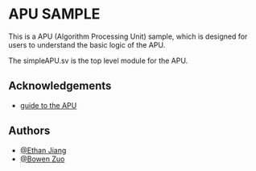 
# APU SAMPLE

This is a APU (Algorithm Processing Unit) sample, which is designed for users to understand the basic logic of the APU.  

The simpleAPU.sv is the top level module for the APU. 




## Acknowledgements

 - [guide to the APU](https://docs.google.com/document/d/1sbIqujR-CAVMUYwRBwtQhkEeYgicR_teQE0yRj4MxGk/edit?usp=sharing)


## Authors

- [@Ethan Jiang](zhixij@uw.edu)
- [@Bowen Zuo](zuob@uw.edu)

